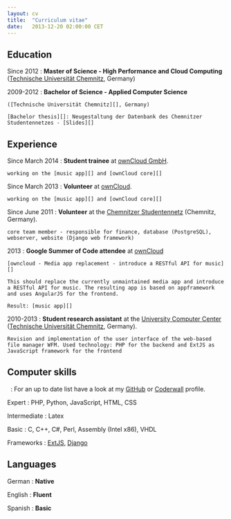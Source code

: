 ```yaml
---
layout: cv
title:  "Curriculum vitae"
date:   2013-12-20 02:00:00 CET
---
```


Education
----------

Since 2012
:	**Master of Science - High Performance and Cloud Computing** ([Technische Universität Chemnitz][], Germany)


2009-2012
:	**Bachelor of Science - Applied Computer Science**

	([Technische Universität Chemnitz][], Germany)

	[Bachelor thesis][]: Neugestaltung der Datenbank des Chemnitzer Studentennetzes - [Slides][]

Experience
----------

Since March 2014
:	**Student trainee** at [ownCloud GmbH][].

	working on the [music app][] and [ownCloud core][]

Since March 2013
:	**Volunteer** at [ownCloud][].

	working on the [music app][] and [ownCloud core][]

Since June 2011
:	**Volunteer** at the [Chemnitzer Studentennetz][]
	(Chemnitz, Germany).

	core team member - responsible for finance, database (PostgreSQL), webserver, website (Django web framework)

2013
:   **Google Summer of Code attendee** at [ownCloud][]

	[owncloud - Media app replacement - introduce a RESTful API for music][]

	This should replace the currently unmaintained media app and introduce a RESTful API for music. The resulting app is based on appframework and uses AngularJS for the frontend.

	Result: [music app][]

2010-2013
:   **Student research assistant** at the [University Computer Center][] ([Technische Universität Chemnitz][], Germany).

	Revision and implementation of the user interface of the web-based file manager WFM. Used technology: PHP for the backend and ExtJS as JavaScript framework for the frontend

Computer skills
---------------

&nbsp;
:	For an up to date list have a look at my [GitHub][] or [Coderwall][] profile.

Expert
:	PHP, Python, JavaScript, HTML, CSS

Intermediate
:	Latex

Basic
:	C, C++, C#, Perl, Assembly (Intel x86), VHDL

Frameworks
:	[ExtJS][], [Django][]

Languages
---------

German
:	**Native**

English
:	**Fluent**

Spanish
:	**Basic**


[Technische Universität Chemnitz]: https://www.tu-chemnitz.de
[University Computer Center]: https://www.tu-chemnitz.de/urz
[Chemnitzer Studentennetz]: https://www.csn.tu-chemnitz.de
[GitHub]: https://github.com/kabum
[Coderwall]: https://coderwall.com/kabum
[Bachelor thesis]: /bachelor_thesis/thesis.pdf
[Slides]: /bachelor_thesis/slides.pdf
[ExtJS]: http://www.sencha.com/products/extjs/
[Django]: https://www.djangoproject.com/
[ownCloud]: https://owncloud.org
[ownCloud GmbH]: https://owncloud.com
[owncloud - Media app replacement - introduce a RESTful API for music]: https://www.google-melange.com/gsoc/proposal/review/google/gsoc2013/kabum/9001
[music app]: https://github.com/owncloud/music
[ownCloud core]: https://github.com/owncloud/core
